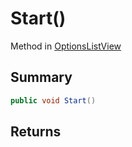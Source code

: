 # Start()

Method in [OptionsListView](/api/csharp/yarn.unity.optionslistview.md)

## Summary



```csharp
public void Start()
```

## Returns



